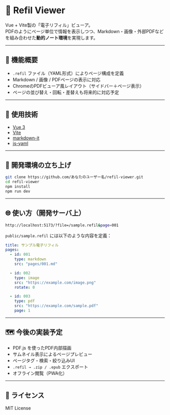# 📘 Refil Viewer

Vue + Vite製の「電子リフィル」ビューア。  
PDFのようにページ単位で情報を表示しつつ、Markdown・画像・外部PDFなどを組み合わせた**動的ノート環境**を実現します。

---

## 🔧 機能概要

- `.refil` ファイル（YAML形式）によりページ構成を定義
- Markdown / 画像 / PDFページの表示に対応
- ChromeのPDFビューア風レイアウト（サイドバー＋ページ表示）
- ページの並び替え・回転・差替えも将来的に対応予定

---

## 📂 使用技術

- [Vue 3](https://vuejs.org/)
- [Vite](https://vitejs.dev/)
- [markdown-it](https://github.com/markdown-it/markdown-it)
- [js-yaml](https://github.com/nodeca/js-yaml)

---

## 🚀 開発環境の立ち上げ

```bash
git clone https://github.com/あなたのユーザー名/refil-viewer.git
cd refil-viewer
npm install
npm run dev
````

---

## 🌐 使い方（開発サーバ上）

```bash
http://localhost:5173/?file=/sample.refil&page=001
```

`public/sample.refil` には以下のような内容を定義：

```yaml
title: サンプル電子リフィル
pages:
  - id: 001
    type: markdown
    src: "pages/001.md"

  - id: 002
    type: image
    src: "https://example.com/image.png"
    rotate: 0

  - id: 003
    type: pdf
    src: "https://example.com/sample.pdf"
    page: 1
```

---

## 🗺 今後の実装予定

* PDF.js を使ったPDF内部描画
* サムネイル表示によるページプレビュー
* ページタグ・検索・絞り込みUI
* `.refil → .zip / .epub` エクスポート
* オフライン閲覧（PWA化）

---

## 📄 ライセンス

MIT License

